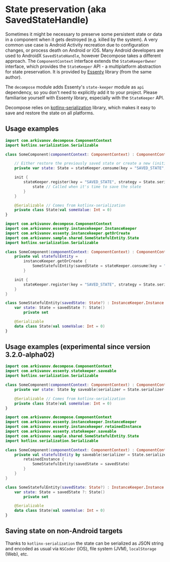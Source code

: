 # State preservation (aka SavedStateHandle)

Sometimes it might be necessary to preserve some persistent state or data in a component when it gets destroyed (e.g. killed by the system). A very common use case is Android Activity recreation due to configuration changes, or process death on Android or iOS. Many Android developers are used to AndroidX `SavedStateHandle`, however Decompose takes a different approach. The `ComponentContext` interface extends the `StateKeeperOwner` interface, which provides the `StateKeeper` API - a multiplatform abstraction for state preservation. It is provided by [Essenty](https://github.com/arkivanov/Essenty) library (from the same author).

The `decompose` module adds Essenty's `state-keeper` module as `api` dependency, so you don't need to explicitly add it to your project. Please familiarise yourself with Essenty library, especially with the `StateKeeper` API.

Decompose relies on [kotlinx-serialization](https://github.com/Kotlin/kotlinx.serialization) library, which makes it easy to save and restore the state on all platforms.

## Usage examples

```kotlin title="Saving state in a component"
import com.arkivanov.decompose.ComponentContext
import kotlinx.serialization.Serializable

class SomeComponent(componentContext: ComponentContext) : ComponentContext by componentContext {

    // Either restore the previously saved state or create a new (initial) one
    private var state: State = stateKeeper.consume(key = "SAVED_STATE", strategy = State.serializer()) ?: State()

    init {
        stateKeeper.register(key = "SAVED_STATE", strategy = State.serializer()) {
            state // Called when it's time to save the state
        }
    }

    @Serializable // Comes from kotlinx-serialization
    private class State(val someValue: Int = 0)
}
```

```kotlin title="Saving state of a retained instance"
import com.arkivanov.decompose.ComponentContext
import com.arkivanov.essenty.instancekeeper.InstanceKeeper
import com.arkivanov.essenty.instancekeeper.getOrCreate
import com.arkivanov.sample.shared.SomeStatefulEntity.State
import kotlinx.serialization.Serializable

class SomeComponent(componentContext: ComponentContext) : ComponentContext by componentContext {
    private val statefulEntity =
        instanceKeeper.getOrCreate {
            SomeStatefulEntity(savedState = stateKeeper.consume(key = "SAVED_STATE", strategy = State.serializer()))
        }

    init {
        stateKeeper.register(key = "SAVED_STATE", strategy = State.serializer(), supplier = statefulEntity::state)
    }
}

class SomeStatefulEntity(savedState: State?) : InstanceKeeper.Instance {
    var state: State = savedState ?: State()
        private set

    @Serializable
    data class State(val someValue: Int = 0)
}
```

## Usage examples (experimental since version 3.2.0-alpha02)

```kotlin title="Saving state in a component"
import com.arkivanov.decompose.ComponentContext
import com.arkivanov.essenty.statekeeper.saveable
import kotlinx.serialization.Serializable

class SomeComponent(componentContext: ComponentContext) : ComponentContext by componentContext {
    private var state: State by saveable(serializer = State.serializer(), init = ::State)

    @Serializable // Comes from kotlinx-serialization
    private class State(val someValue: Int = 0)
}
```

```kotlin title="Saving state of a retained instance"
import com.arkivanov.decompose.ComponentContext
import com.arkivanov.essenty.instancekeeper.InstanceKeeper
import com.arkivanov.essenty.instancekeeper.retainedInstance
import com.arkivanov.essenty.statekeeper.saveable
import com.arkivanov.sample.shared.SomeStatefulEntity.State
import kotlinx.serialization.Serializable

class SomeComponent(componentContext: ComponentContext) : ComponentContext by componentContext {
    private val statefulEntity by saveable(serializer = State.serializer(), state = { it.state }) { savedState ->
        retainedInstance {
            SomeStatefulEntity(savedState = savedState)
        }
    }
}

class SomeStatefulEntity(savedState: State?) : InstanceKeeper.Instance {
    var state: State = savedState ?: State()
        private set

    @Serializable
    data class State(val someValue: Int = 0)
}
```

## Saving state on non-Android targets

Thanks to `kotlinx-serialization` the state can be serialized as JSON string and encoded as usual via `NSCoder` (iOS), file system (JVM), `localStorage` (Web), etc.
